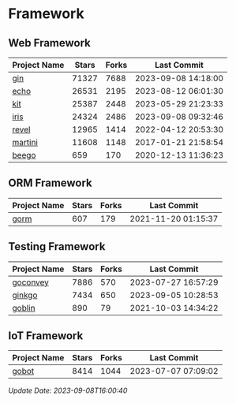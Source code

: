 # Framework

## Web Framework
| Project Name | Stars | Forks | Last Commit |
| ------------ | ----- | ----- | ----------- |
| [gin](https://github.com/gin-gonic/gin) | 71327 | 7688 | 2023-09-08 14:18:00 |
| [echo](https://github.com/labstack/echo) | 26531 | 2195 | 2023-08-12 06:01:30 |
| [kit](https://github.com/go-kit/kit) | 25387 | 2448 | 2023-05-29 21:23:33 |
| [iris](https://github.com/kataras/iris) | 24324 | 2486 | 2023-09-08 09:32:46 |
| [revel](https://github.com/revel/revel) | 12965 | 1414 | 2022-04-12 20:53:30 |
| [martini](https://github.com/go-martini/martini) | 11608 | 1148 | 2017-01-21 21:58:54 |
| [beego](https://github.com/astaxie/beego) | 659 | 170 | 2020-12-13 11:36:23 |

## ORM Framework
| Project Name | Stars | Forks | Last Commit |
| ------------ | ----- | ----- | ----------- |
| [gorm](https://github.com/jinzhu/gorm) | 607 | 179 | 2021-11-20 01:15:37 |

## Testing Framework
| Project Name | Stars | Forks | Last Commit |
| ------------ | ----- | ----- | ----------- |
| [goconvey](https://github.com/smartystreets/goconvey) | 7886 | 570 | 2023-07-27 16:57:29 |
| [ginkgo](https://github.com/onsi/ginkgo) | 7434 | 650 | 2023-09-05 10:28:53 |
| [goblin](https://github.com/franela/goblin) | 890 | 79 | 2021-10-03 14:34:22 |

## IoT Framework
| Project Name | Stars | Forks | Last Commit |
| ------------ | ----- | ----- | ----------- |
| [gobot](https://github.com/hybridgroup/gobot) | 8414 | 1044 | 2023-07-07 07:09:02 |

*Update Date: 2023-09-08T16:00:40*